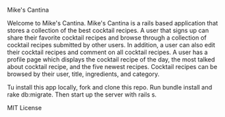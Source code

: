 Mike's Cantina

Welcome to Mike's Cantina. Mike's Cantina is a rails based application that stores a collection of the best cocktail recipes. A user that signs up can share their favorite cocktail recipes and browse through a collection of cocktail recipes submitted by other users. In addition, a user can also edit their cocktail recipes and comment on all cocktail recipes. A user has a profile page which displays the cocktail recipe of the day, the most talked about cocktail recipe, and the five newest recipes. Cocktail recipes can be browsed by their user, title, ingredients, and category.  

Tu install this app locally, fork and clone this repo. Run bundle install and rake db:migrate. Then start up the server with rails s. 

MIT License








